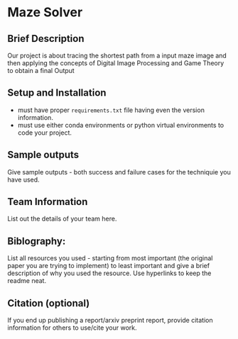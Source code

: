 # Maze Solver

## Brief Description
Our project is about tracing the shortest path from a input maze image and then applying the concepts of Digital Image Processing and Game Theory to obtain a final Output


## Setup and Installation

- must have proper `requirements.txt` file having even the version information.
- must use either conda environments or python virtual environments to code your project.

## Sample outputs

Give sample outputs - both success and failure cases for the techniquie you have used.

## Team Information

List out the details of your team here.

## Biblography:
List all resources you used - starting from most important (the original paper you are trying to implement) to least important and give a brief description of why you used the resource. Use hyperlinks to keep the readme neat.

## Citation (optional)

If you end up publishing a report/arxiv preprint report, provide citation information for others to use/cite your work.

